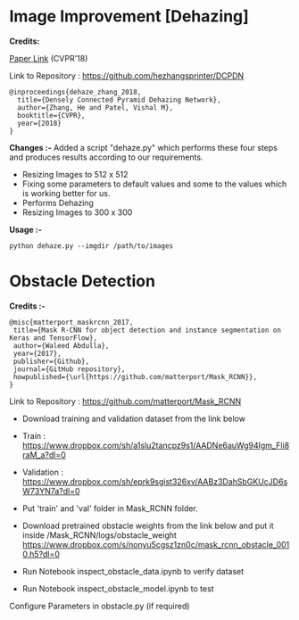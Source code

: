 # Image Improvement [Dehazing]

**Credits:**

[Paper Link](https://arxiv.org/abs/1803.08396) (CVPR'18)

Link to Repository : https://github.com/hezhangsprinter/DCPDN
```
@inproceedings{dehaze_zhang_2018,		
  title={Densely Connected Pyramid Dehazing Network},
  author={Zhang, He and Patel, Vishal M},
  booktitle={CVPR},
  year={2018}
} 
```

**Changes :-**
Added a script "dehaze.py" which performs these four steps and produces results according to our requirements.
* Resizing Images to 512 x 512
* Fixing some parameters to default values and some to the values which is working better for us.
* Performs Dehazing
* Resizing Images to 300 x 300

**Usage :-**
 ```
 python dehaze.py --imgdir /path/to/images
 ```
 
 # Obstacle Detection
 
 **Credits :-**
 
 ```
 @misc{matterport_maskrcnn_2017,
  title={Mask R-CNN for object detection and instance segmentation on Keras and TensorFlow},
  author={Waleed Abdulla},
  year={2017},
  publisher={Github},
  journal={GitHub repository},
  howpublished={\url{https://github.com/matterport/Mask_RCNN}},
}
```
Link to Repository : https://github.com/matterport/Mask_RCNN

* Download training and validation dataset from the link below
* Train : https://www.dropbox.com/sh/a1slu2tancpz9s1/AADNe6auWg94Igm_Fli8raM_a?dl=0
* Validation : https://www.dropbox.com/sh/eprk9sgist326xv/AABz3DahSbGKUcJD6sW73YN7a?dl=0
* Put 'train' and 'val' folder in Mask_RCNN folder.

* Download pretrained obstacle weights from the link below and put it inside /Mask_RCNN/logs/obstacle_weight
  https://www.dropbox.com/s/nonyu5cgsz1zn0c/mask_rcnn_obstacle_0010.h5?dl=0

* Run Notebook inspect_obstacle_data.ipynb to verify dataset

* Run Notebook inspect_obstacle_model.ipynb to test

Configure Parameters in obstacle.py (if required)
